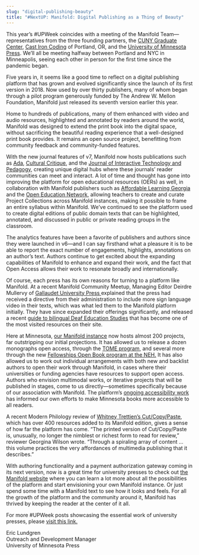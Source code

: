 ```yaml
---
slug: "digital-publishing-beauty"
title: "#NextUP: Manifold: Digital Publishing as a Thing of Beauty"
---
```


This year’s #UPWeek coincides with a meeting of the Manifold Team—representatives from the three founding partners, the [CUNY Graduate Center](https://cuny.manifoldapp.org/), [Cast Iron Coding](https://castironcoding.com/) of Portland, OR, and the [University of Minnesota Press](https://manifold.umn.edu/). We’ll all be meeting halfway between Portland and NYC in Minneapolis, seeing each other in person for the first time since the pandemic began.

Five years in, it seems like a good time to reflect on a digital publishing platform that has grown and evolved significantly since the launch of its first version in 2018. Now used by over thirty publishers, many of whom began through a pilot program generously funded by The Andrew W. Mellon Foundation, Manifold just released its seventh version earlier this year.

<!--truncate-->

Home to hundreds of publications, many of them enhanced with video and audio resources, highlighted and annotated by readers around the world, Manifold was designed to extend the print book into the digital space, without sacrificing the beautiful reading experience that a well-designed print book provides. It remains an open source project, benefitting from community feedback and community-funded features.

With the new journal features of v7, Manifold now hosts publications such as [Ada](https://fembotcollective.manifoldapp.org/projects/ada-16-05ea0df0-6162-412e-b557-b79f5c37b5ee), [Cultural Critique](https://manifold.umn.edu/projects/cultural-critique), and the [Journal of Interactive Technology and Pedagogy](https://jitp.commons.gc.cuny.edu/about-the-journal/), creating unique digital hubs where these journals’ reader communities can meet and interact. A lot of time and thought has gone into improving the platform for open educational resources (OERs) as well, in collaboration with Manifold publishers such as [Affordable Learning Georgia](https://alg.manifoldapp.org/) and the [Open Education Network](https://open.umn.edu/blog/open-education-network-launches-manifold-pilot), allowing teachers to create and curate Project Collections across Manifold instances, making it possible to frame an entire syllabus within Manifold. We’ve continued to see the platform used to create digital editions of public domain texts that can be highlighted, annotated, and discussed in public or private reading groups in the classroom.

The analytics features have been a favorite of publishers and authors since they were launched in v6—and I can say firsthand what a pleasure it is to be able to report the exact number of engagements, highlights, annotations on an author’s text. Authors continue to get excited about the expanding capabilities of Manifold to enhance and expand their work, and the fact that Open Access allows their work to resonate broadly and internationally.

Of course, each press has its own reasons for turning to a platform like Manifold. At a recent Manifold Community Meetup, Managing Editor Deirdre Mullervy of [Gallaudet University Press ](https://gallaudetupress.manifoldapp.org/)explained that the press had received a directive from their administration to include more sign language video in their texts, which was what led them to the Manifold platform initially. They have since expanded their offerings significantly, and released a recent [guide to bilingual Deaf Education Studies](https://gallaudetupress.manifoldapp.org/projects/guidelines-for-multilingual-deaf-education-teacher-preparation-programs) that has become one of the most visited resources on their site.

Here at Minnesota, [our Manifold instance](https://manifold.umn.edu/) now hosts almost 200 projects, far outstripping our initial projections. It has allowed us to release a dozen monographs open access, through the [TOME program](https://www.openmonographs.org/), and several more through the new [Fellowships Open Book program at the NEH.](https://www.neh.gov/grants/odh/FOBP) It has also allowed us to work out individual arrangements with both new and backlist authors to open their work through Manifold, in cases where their universities or funding agencies have resources to support open access. Authors who envision multimodal works, or iterative projects that will be published in stages, come to us directly—sometimes specifically because of our association with Manifold. The platform’s [ongoing accessibility work](https://manifoldscholar.github.io/manifold-docusaurus/docs/accessibility) has informed our own efforts to make Minnesota books more accessible to all readers.

A recent Modern Philology review of [Whitney Trettien’s Cut/Copy/Paste](https://manifold.umn.edu/projects/cut-copy-paste), which has over 400 resources added to its Manifold edition, gives a sense of how far the platform has come. “The printed version of Cut/Copy/Paste is, unusually, no longer the nimblest or richest form to read for review,” reviewer Georgina Wilson wrote. “Through a spiraling array of content ... this volume practices the very affordances of multimedia publishing that it describes.”

With authoring functionality and a payment authorization gateway coming in its next version, now is a great time for university presses to check out [the Manifold website](https://manifoldapp.org/) where you can learn a lot more about all the possibilities of the platform and start envisioning your own Manifold instance. Or just spend some time with a Manifold text to see how it looks and feels. For all the growth of the platform and the community around it, Manifold has thrived by keeping the reader at the center of it all.

For more #UPWeek posts showcasing the essential work of university presses, please [visit this link.](https://upweek.up.hcommons.org/celebrate/up-week-2022/blog-tour/)

Eric Lundgren  
Outreach and Development Manager  
University of Minnesota Press